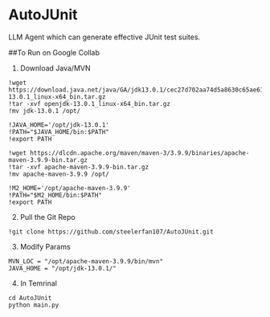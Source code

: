 # AutoJUnit
LLM Agent which can generate effective JUnit test suites. 

##To Run on Google Collab

1) Download Java/MVN

```
!wget https://download.java.net/java/GA/jdk13.0.1/cec27d702aa74d5a8630c65ae61e4305/9/GPL/openjdk-13.0.1_linux-x64_bin.tar.gz
!tar -xvf openjdk-13.0.1_linux-x64_bin.tar.gz
!mv jdk-13.0.1 /opt/
```

```
!JAVA_HOME='/opt/jdk-13.0.1'
!PATH="$JAVA_HOME/bin:$PATH"
!export PATH
```

```
!wget https://dlcdn.apache.org/maven/maven-3/3.9.9/binaries/apache-maven-3.9.9-bin.tar.gz
!tar -xvf apache-maven-3.9.9-bin.tar.gz
!mv apache-maven-3.9.9 /opt/
```

```
!M2_HOME='/opt/apache-maven-3.9.9'
!PATH="$M2_HOME/bin:$PATH"
!export PATH
```

2) Pull the Git Repo

```
!git clone https://github.com/steelerfan107/AutoJUnit.git
```

3) Modify Params

```
MVN_LOC = "/opt/apache-maven-3.9.9/bin/mvn"
JAVA_HOME = "/opt/jdk-13.0.1/"
```

4) In Temrinal

```
cd AutoJUnit
python main.py
```
